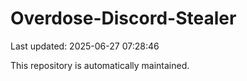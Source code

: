 # Overdose-Discord-Stealer

Last updated: 2025-06-27 07:28:46

This repository is automatically maintained.

